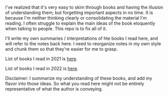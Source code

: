 
I've realized that it's very easy to skim through books and having the illusion of understanding them; but forgetting important aspects in no time. It is because I'm neither thinking clearly or consolidating the material I'm reading. I often struggle to explain the main ideas of the book eloquently when talking to people. This repo is to fix all of it.

I'll write my own summaries / interpretations of hte books I read here, and will refer to the notes back here. I need to reorganize notes in my own style and chunk them so that they're easier for me to grasp. 

List of books I read in 2021 is [here](https://docs.google.com/spreadsheets/d/1joJR0fseVr67TQQIIdl_-045xzun41yWDFN6Tc6T8vo/edit#gid=0).

List of books I read in 2022 is [here](https://docs.google.com/spreadsheets/d/1f7YAuBiG4izq8-ISyodqJVA7U_1OMy5B0X73mkxc_40/edit#gid=385483585).

Disclaimer: I summarize my understanding of these books, and add my flavor into those ideas. So what you read here might not be entirely representative of what the author is conveying.

<!---
---
Completed notes
- [The Stoic Challenge by William B Irvine](william-irvine-stoic-challenges.md)
- [Deep Work by Cal Newport](cal-newport-deep-work.md)
- [Show your work by Austin Kleon](austin-kleon-show-your-work.md)
- [Essentialism by Greg McKeown](grep-mckeown-essentialism.md)

In progress
- [Happy by Derren Brown](derren-brown-happy.md)
- [Transcend by Scott B Kaufman](scott-kaufman-transcend.md)
- [Outliers by Malcomm Gladwell](malcomm-gladwell-outliers.md)
- [A Guide to the Good Life: The Art of Stoic Joy by William B Irvine](william-irvine-art-of-stoic-joy.md)
- [Sapiens by Yuval Harari](yuval-harari-sapiens.md)

Upcoming
- Industrial society and it's future
- Vagabonding
- Pedagogy of the oppressed
- Warrior kid
- Range
- Good to great by Jim Collins
- Conscious
- The little book that still beats the market.
- Your money or your life

Maybe
- Why Greatness Cannot Be Planned: The Myth of the Objective by Kenneth O. Stanley, Joel Lehman



If you have other recommendations, write to me. 
-->